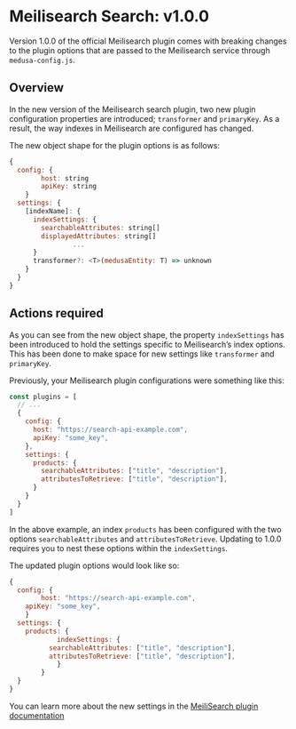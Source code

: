 # Meilisearch Search: v1.0.0

Version 1.0.0 of the official Meilisearch plugin comes with breaking changes to the plugin options that are passed to the Meilisearch service through `medusa-config.js`.

## Overview

In the new version of the Meilisearch search plugin, two new plugin configuration properties are introduced; `transformer` and `primaryKey`.  As a result, the way indexes in Meilisearch are configured has changed. 

The new object shape for the plugin options is as follows:

```jsx
{
  config: {
		host: string
		apiKey: string
	}
  settings: {
    [indexName]: {
      indexSettings: {
        searchableAttributes: string[]
        displayedAttributes: string[]
				...
      }
      transformer?: <T>(medusaEntity: T) => unknown
    }
  }
}
```

## Actions required

As you can see from the new object shape, the property `indexSettings` has been introduced to hold the settings specific to Meilisearch’s index options. This has been done to make space for new settings like `transformer` and `primaryKey`. 

Previously, your Meilisearch plugin configurations were something like this:

```js title=medusa-config.js
const plugins = [
  // ...
  {
    config: {
      host: "https://search-api-example.com",
      apiKey: "some_key",
    },
    settings: {
      products: {
        searchableAttributes: ["title", "description"],
        attributesToRetrieve: ["title", "description"],
      }
    }
  }
]
```

In the above example, an index `products` has been configured with the two options `searchableAttributes` and `attributesToRetrieve`. Updating to 1.0.0 requires you to nest these options within the `indexSettings`. 

The updated plugin options would look like so:

```jsx
{
  config: {
		host: "https://search-api-example.com",
    apiKey: "some_key",
	}
  settings: {
    products: {
			indexSettings: {
	      searchableAttributes: ["title", "description"],
	      attributesToRetrieve: ["title", "description"],	
			}
		}
  }
}
```

You can learn more about the new settings in the [MeiliSearch plugin documentation](../../../plugins/search/meilisearch.md)